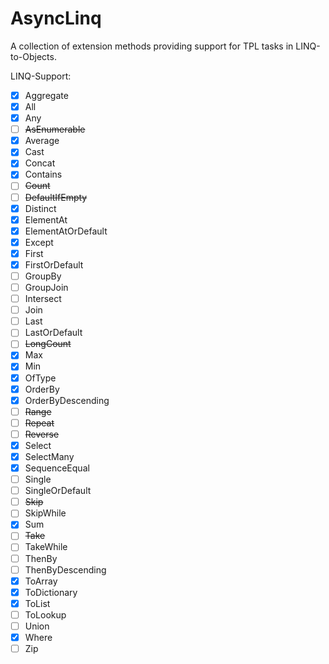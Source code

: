 AsyncLinq
=========

A collection of extension methods providing support for TPL tasks in LINQ-to-Objects.

LINQ-Support:
- [X] Aggregate
- [X] All
- [X] Any
- [ ] ~~AsEnumerable~~
- [X] Average
- [X] Cast
- [X] Concat
- [X] Contains
- [ ] ~~Count~~
- [ ] ~~DefaultIfEmpty~~
- [X] Distinct
- [X] ElementAt
- [X] ElementAtOrDefault
- [X] Except
- [X] First
- [X] FirstOrDefault
- [ ] GroupBy
- [ ] GroupJoin
- [ ] Intersect
- [ ] Join
- [ ] Last
- [ ] LastOrDefault
- [ ] ~~LongCount~~
- [X] Max
- [X] Min
- [X] OfType
- [X] OrderBy
- [X] OrderByDescending
- [ ] ~~Range~~
- [ ] ~~Repeat~~
- [ ] ~~Reverse~~
- [X] Select
- [X] SelectMany
- [X] SequenceEqual
- [ ] Single
- [ ] SingleOrDefault
- [ ] ~~Skip~~
- [ ] SkipWhile
- [X] Sum
- [ ] ~~Take~~
- [ ] TakeWhile
- [ ] ThenBy
- [ ] ThenByDescending
- [X] ToArray
- [X] ToDictionary
- [X] ToList
- [ ] ToLookup
- [ ] Union
- [X] Where
- [ ] Zip
